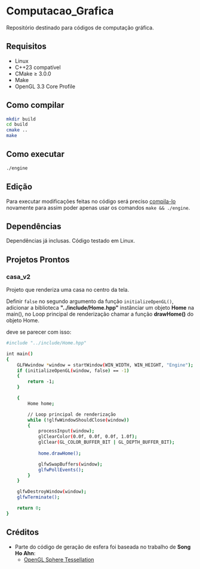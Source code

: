 # Computacao_Grafica
Repositório destinado para códigos de computação gráfica. 

## Requisitos

- Linux
- C++23 compatível
- CMake ≥ 3.0.0
- Make
- OpenGL 3.3 Core Profile

## Como compilar

```bash
mkdir build
cd build
cmake ..
make
```

## Como executar

```bash
./engine
```

## Edição
Para executar modificações feitas no código será preciso [compila-lo](https://github.com/Diogo-Honorato/Computacao_Grafica?tab=readme-ov-file#como-compilar) novamente para assim poder apenas usar os comandos ```make && ./engine```.

## Dependências
Dependências já inclusas. Código testado em Linux.

## Projetos Prontos

### casa_v2

Projeto que renderiza uma casa no centro da tela. 

Definir ```false``` no segundo argumento da função ```initializeOpenGL()```, adicionar a biblioteca **"../include/Home.hpp"** instânciar um objeto **Home** na main(), no  Loop principal de renderização chamar a função **drawHome()** do objeto Home.

deve se parecer com isso:

```bash
#include "../include/Home.hpp"

int main()
{
    GLFWwindow *window = startWindow(WIN_WIDTH, WIN_HEIGHT, "Engine");
    if (initializeOpenGL(window, false) == -1)
    {
        return -1;
    }

    {
        Home home;

        // Loop principal de renderização
        while (!glfwWindowShouldClose(window))
        {
            processInput(window);
            glClearColor(0.0f, 0.0f, 0.0f, 1.0f);
            glClear(GL_COLOR_BUFFER_BIT | GL_DEPTH_BUFFER_BIT);
            
            home.drawHome();

            glfwSwapBuffers(window);
            glfwPollEvents();
        }
    }

    glfwDestroyWindow(window);
    glfwTerminate();

    return 0;
}

```
## Créditos

- Parte do código de geração de esfera foi baseada no trabalho de **Song Ho Ahn**:
  - [OpenGL Sphere Tessellation](https://www.songho.ca/opengl/gl_sphere.html)
